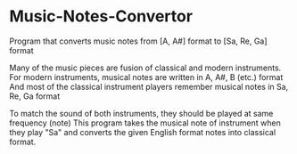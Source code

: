 # Music-Notes-Convertor
Program that converts music notes from [A, A#] format to [Sa, Re, Ga] format


Many of the music pieces are fusion of classical and modern instruments.
For modern instruments, musical notes are written in A, A#, B (etc.) format 
And most of the classical instrument players remember musical notes in Sa, Re, Ga format

To match the sound of both instruments, they should be played at same frequency (note)
This program takes the musical note of instrument when they play "Sa" and converts the given English format notes into classical format.
